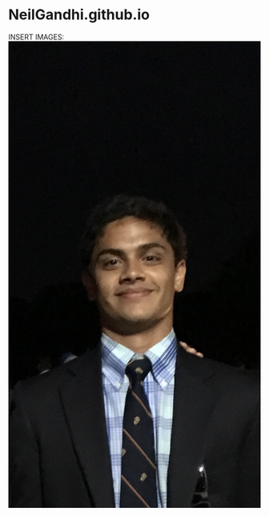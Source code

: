 # NeilGandhi.github.io
INSERT IMAGES:![Neil Gandhi](https://github.com/NeilGandhi31/NeilGandhi.github.io/blob/main/IMG_0518.jpg?raw=true)
